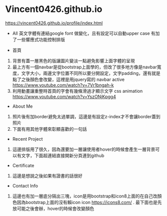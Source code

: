 # Vincent0426.github.io
https://vincent0426.github.io/profile/index.html

* All 
英文字體有連結google font 做變化，且有設定可以自動upper case
有加了一些響應式功能控制排版

* 首頁
1. 背景有蓋一層黑色的版讓圖片變淡一點避免影響上面字體的呈現
2. 最上方有一個navbar是從bootstrap上面學的，但改了很多地方像是navbar寬度，文字大小，兩邊文字位置不同所以要分開設定，文字padding，還有就是點了之後顏色會改變，這裡是用jquery寫的
navbar active
https://www.youtube.com/watch?v=7Vr1bngah-k
4. 利用動畫讓重整時首頁的字會有幾條滑過才顯示文字
css animation
https://www.youtube.com/watch?v=YszONjKpgg4

* About Me
1. 照片後有加border避免太過單調，這邊是有設定z-index才不會讓border蓋到照片
2. 下面有用其他字體來彰顯喜歡的一句話

* Recent Project
1. 這邊排版用了很久，因為還要加一層讓使用者hover的時候會產生一層背景可以有文字，下面超連結直接開新分頁連到github

* Certificate
1. 這邊是想說之後如果有證書的話很好
* Contact Info
1. 這邊也有加一層底分隔出三塊，icon是用bootstrap和icon8上面的在自己改顏色因為bootstrap上面的沒有賴icon
icon
https://icons8.com/
. 最下面也是先放可能之後會辦，hover的時候會改變顏色





